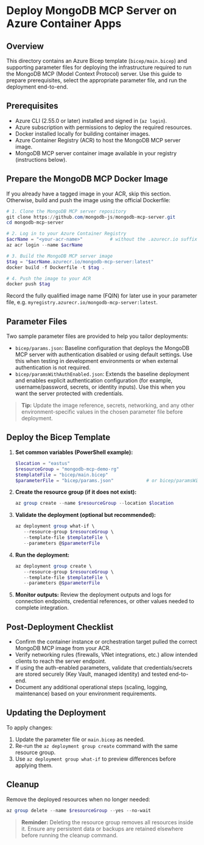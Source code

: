 # Deploy MongoDB MCP Server on Azure Container Apps

## Overview
This directory contains an Azure Bicep template (`bicep/main.bicep`) and supporting parameter files for deploying the infrastructure required to run the MongoDB MCP (Model Context Protocol) server. Use this guide to prepare prerequisites, select the appropriate parameter file, and run the deployment end-to-end.

## Prerequisites
- Azure CLI (2.55.0 or later) installed and signed in (`az login`).
- Azure subscription with permissions to deploy the required resources.
- Docker installed locally for building container images.
- Azure Container Registry (ACR) to host the MongoDB MCP server image.
- MongoDB MCP server container image available in your registry (instructions below).

## Prepare the MongoDB MCP Docker Image
If you already have a tagged image in your ACR, skip this section. Otherwise, build and push the image using the official Dockerfile:

```powershell
# 1. Clone the MongoDB MCP server repository
git clone https://github.com/mongodb-js/mongodb-mcp-server.git
cd mongodb-mcp-server

# 2. Log in to your Azure Container Registry
$acrName = "<your-acr-name>"          # without the .azurecr.io suffix
az acr login --name $acrName

# 3. Build the MongoDB MCP server image
$tag = "$acrName.azurecr.io/mongodb-mcp-server:latest"
docker build -f Dockerfile -t $tag .

# 4. Push the image to your ACR
docker push $tag
```

Record the fully qualified image name (FQIN) for later use in your parameter file, e.g. `myregistry.azurecr.io/mongodb-mcp-server:latest`.

## Parameter Files
Two sample parameter files are provided to help you tailor deployments:

- `bicep/params.json`: Baseline configuration that deploys the MongoDB MCP server with authentication disabled or using default settings. Use this when testing in development environments or when external authentication is not required.
- `bicep/paramsWithAuthEnabled.json`: Extends the baseline deployment and enables explicit authentication configuration (for example, username/password, secrets, or identity inputs). Use this when you want the server protected with credentials.

> **Tip:** Update the image reference, secrets, networking, and any other environment-specific values in the chosen parameter file before deployment.

## Deploy the Bicep Template
1. **Set common variables (PowerShell example):**
   ```powershell
   $location = "eastus"
   $resourceGroup = "mongodb-mcp-demo-rg"
   $templateFile = "bicep/main.bicep"
   $parameterFile = "bicep/params.json"            # or bicep/paramsWithAuthEnabled.json
   ```

2. **Create the resource group (if it does not exist):**
   ```powershell
   az group create --name $resourceGroup --location $location
   ```

3. **Validate the deployment (optional but recommended):**
   ```powershell
   az deployment group what-if \
      --resource-group $resourceGroup \
      --template-file $templateFile \
      --parameters @$parameterFile
   ```

4. **Run the deployment:**
   ```powershell
   az deployment group create \
      --resource-group $resourceGroup \
      --template-file $templateFile \
      --parameters @$parameterFile
   ```

5. **Monitor outputs:** Review the deployment outputs and logs for connection endpoints, credential references, or other values needed to complete integration.

## Post-Deployment Checklist
- Confirm the container instance or orchestration target pulled the correct MongoDB MCP image from your ACR.
- Verify networking rules (firewalls, VNet integrations, etc.) allow intended clients to reach the server endpoint.
- If using the auth-enabled parameters, validate that credentials/secrets are stored securely (Key Vault, managed identity) and tested end-to-end.
- Document any additional operational steps (scaling, logging, maintenance) based on your environment requirements.

## Updating the Deployment
To apply changes:
1. Update the parameter file or `main.bicep` as needed.
2. Re-run the `az deployment group create` command with the same resource group.
3. Use `az deployment group what-if` to preview differences before applying them.

## Cleanup
Remove the deployed resources when no longer needed:

```powershell
az group delete --name $resourceGroup --yes --no-wait
```

> **Reminder:** Deleting the resource group removes all resources inside it. Ensure any persistent data or backups are retained elsewhere before running the cleanup command.
